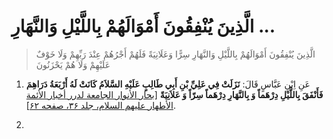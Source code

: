 # الَّذِينَ يُنْفِقُونَ أَمْوَالَهُمْ بِاللَّيْلِ وَالنَّهَارِ ...

> الَّذِينَ يُنْفِقُونَ أَمْوَالَهُمْ بِاللَّيْلِ وَالنَّهَارِ سِرًّا وَعَلَانِيَةً فَلَهُمْ أَجْرُهُمْ عِنْدَ رَبِّهِمْ
> وَلَا خَوْفٌ عَلَيْهِمْ وَلَا هُمْ يَحْزَنُونَ

1. عَنِ اِبْنِ عَبَّاسٍ قَالَ: **نَزَلَتْ فِي عَلِيِّ بْنِ أَبِي طَالِبٍ عَلَيْهِ السَّلاَمُ كَانَتْ لَهُ
   أَرْبَعَةُ دَرَاهِمَ فَأَنْفَقَ بِاللَّيْلِ دِرْهَماً وَ بِالنَّهَارِ دِرْهَماً سِرّاً وَ عَلاَنِيَةً**
   [[بحار الأنوار الجامعة لدرر أخبار الأئمة الأطهار علیهم السلام، جلد
   ۳۶، صفحه ۶۲][1]].


2. 


[1]: http://noo.rs/3ar08
